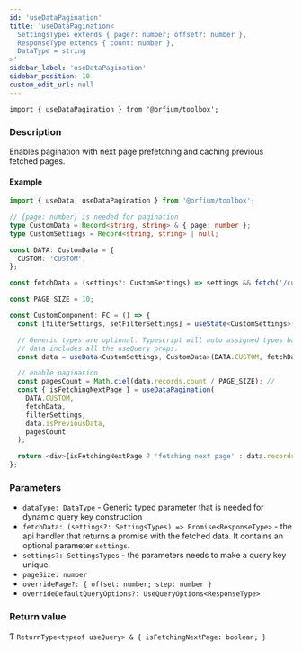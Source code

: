 ```yaml
---
id: 'useDataPagination'
title: 'useDataPagination<
  SettingsTypes extends { page?: number; offset?: number },
  ResponseType extends { count: number },
  DataType = string
>'
sidebar_label: 'useDataPagination'
sidebar_position: 10
custom_edit_url: null
---
```


`import { useDataPagination } from '@orfium/toolbox';`

### Description

Enables pagination with next page prefetching and caching previous fetched pages.

#### Example

```typescript jsx
import { useData, useDataPagination } from '@orfium/toolbox';

// {page: number} is needed for pagination
type CustomData = Record<string, string> & { page: number };
type CustomSettings = Record<string, string> | null;

const DATA: CustomData = {
  CUSTOM: 'CUSTOM',
};

const fetchData = (settings?: CustomSettings) => settings && fetch('/custom-data', settings);

const PAGE_SIZE = 10;

const CustomComponent: FC = () => {
  const [filterSettings, setFilterSettings] = useState<CustomSettings>(null);

  // Generic types are optional. Typescript will auto assigned types based on parameters' types.
  // data includes all the useQuery props.
  const data = useData<CustomSettings, CustomData>(DATA.CUSTOM, fetchData, filterSettings);

  // enable pagination
  const pagesCount = Math.ciel(data.records.count / PAGE_SIZE); //
  const { isFetchingNextPage } = useDataPagination(
    DATA.CUSTOM,
    fetchData,
    filterSettings,
    data.isPreviousData,
    pagesCount
  );

  return <div>{isFetchingNextPage ? 'fetching next page' : data.records.count}</div>;
};
```

### Parameters

- `dataType: DataType` - Generic typed parameter that is needed for dynamic query key construction
- `fetchData: (settings?: SettingsTypes) => Promise<ResponseType>` - the api handler that returns a promise with the fetched data. It contains an optional parameter `settings`.
- `settings?: SettingsTypes` - the parameters needs to make a query key unique.
- `pageSize: number` 
- `overridePage?: { offset: number; step: number }`
- `overrideDefaultQueryOptions?: UseQueryOptions<ResponseType>`

### Return value

Ƭ `ReturnType<typeof useQuery> & { isFetchingNextPage: boolean; }`
